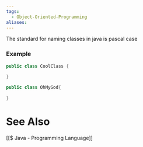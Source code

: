 ```yaml
---
tags:
  - Object-Oriented-Programming
aliases:
---
```

The standard for naming classes in java is pascal case

### Example
```java showlinenumbers
public class CoolClass {
	
}

public class OhMyGod{
	
}
```

# See Also
[[$ Java - Programming Language]]
